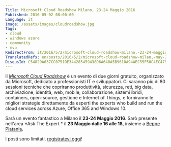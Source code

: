 ```yaml
---
Title: Microsoft Cloud Roadshow Milano, 23-24 Maggio 2016
Published: 2016-05-02 08:00:00
Language: it
Image: /assets/images/cloudroadshow.jpg
Tags:
- cloud
- windows azure
- community
- mvp
RedirectFrom: it/2016/5/2/microsoft-cloud-roadshow-milano,-23-24-maggio-2016.aspx
TranslatedRefs: en/posts/2016/5/2/microsoft-cloud-roadshow-milan,-may-23-24-2016.md
DisqusId: C54829A637CC0751DE344285459438D6A648A5B9610A94AEC55F50C4EC475EAF
---
```

Il *<a href="https://microsoftcloudroadshow.com/cities" target="_blank">Microsoft Cloud Roadshow</a>* è un evento di due giorni gratuito, organizzato da Microsoft, dedicato a professionisti IT e sviluppatori. Ci saranno più di 80 sessioni tecniche che copriranno produttività, sicurezza, reti, big data, archiviazione, identità, web, mobile, collaborazione, sistemi ibridi, containers, open-source, gestione e Internet of Things, e forniranno le migliori strategie direttamente da esperti the experts who build and run the cloud services across Azure, Office 365 and Windows 10.

Sarà un evento fantastico a Milano il **23-24 Maggio 2016**. Sarò presente nell'area *Ask The Expert * il **23 Maggio dalle 16 alle 18**, insieme a <a href="http://beppeplatania.com" target="_blank">Beppe Platania</a>.

I posti sono limitati, <a href="https://microsoftcloudroadshow.com/milan/auth/login#/" target="_blank">registratevi oggi</a>!
